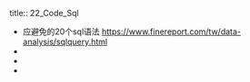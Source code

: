 title:: 22_Code_Sql

- 应避免的20个sql语法  https://www.finereport.com/tw/data-analysis/sqlquery.html
-
-
-